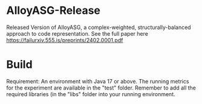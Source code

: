 # AlloyASG-Release
Released Version of AlloyASG, a complex-weighted, structurally-balanced approach to code representation. See the full paper here https://failurxiv.555.is/preprints/2402.0001.pdf
# Build
Requirement: An environment with Java 17 or above. The running metrics for the experiment are available in the "test" folder. Remember to add all the required libraries (in the "libs" folder into your running environment. 

